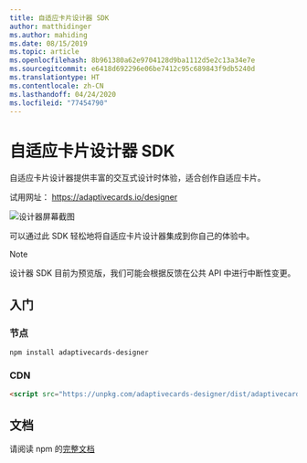 ```yaml
---
title: 自适应卡片设计器 SDK
author: matthidinger
ms.author: mahiding
ms.date: 08/15/2019
ms.topic: article
ms.openlocfilehash: 8b961380a62e9704128d9ba1112d5e2c13a34e7e
ms.sourcegitcommit: e6418d692296e06be7412c95c689843f9db5240d
ms.translationtype: HT
ms.contentlocale: zh-CN
ms.lasthandoff: 04/24/2020
ms.locfileid: "77454790"
---
```

# <a name="adaptive-cards-designer-sdk"></a>自适应卡片设计器 SDK

自适应卡片设计器提供丰富的交互式设计时体验，适合创作自适应卡片。

试用网址： https://adaptivecards.io/designer

![设计器屏幕截图](../content/designer.png)

可以通过此 SDK 轻松地将自适应卡片设计器集成到你自己的体验中。

> [!NOTE]
> 
> 设计器 SDK 目前为预览版，我们可能会根据反馈在公共 API 中进行中断性变更。

## <a name="get-started"></a>入门

### <a name="node"></a>节点

```console
npm install adaptivecards-designer
```

### <a name="cdn"></a>CDN

```html
<script src="https://unpkg.com/adaptivecards-designer/dist/adaptivecards-designer.js"></script>
```

## <a name="documentation"></a>文档 

请阅读 npm 的[完整文档](https://www.npmjs.com/package/adaptivecards-designer)
